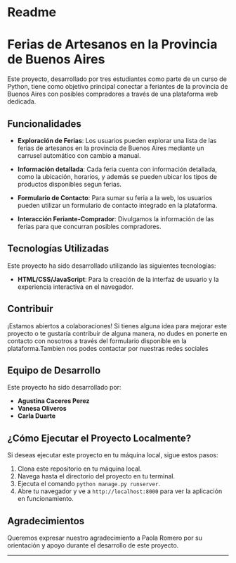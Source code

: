 # Readme 

# Ferias de Artesanos en la Provincia de Buenos Aires

Este proyecto, desarrollado por tres estudiantes como parte de un curso de Python, tiene como objetivo principal conectar a feriantes de la provincia de Buenos Aires con posibles compradores a través de una plataforma web dedicada.

## Funcionalidades

- **Exploración de Ferias**: Los usuarios pueden explorar una lista de las ferias de artesanos en la provincia de Buenos Aires mediante un carrusel automático con cambio a manual.
  
- **Información detallada**: Cada feria cuenta con información detallada, como la ubicación, horarios, y además se pueden ubicar los tipos de productos disponibles segun ferias.
  
- **Formulario de Contacto**: Para sumar su feria a la web, los usuarios pueden utilizar un formulario de contacto integrado en la plataforma.
  
- **Interacción Feriante-Comprador**: Divulgamos la información de las ferias para que concurran posibles compradores.

## Tecnologías Utilizadas

Este proyecto ha sido desarrollado utilizando las siguientes tecnologías:
 
- **HTML/CSS/JavaScript**: Para la creación de la interfaz de usuario y la experiencia interactiva en el navegador.
<!--Proximamente esperamos sumar 
- Python: Utilizado para el desarrollo del backend y la lógica del sitio web.
- Base de Datos: Se emplea una base de datos para almacenar la información de las ferias y los usuarios.
-->
## Contribuir

¡Estamos abiertos a colaboraciones! Si tienes alguna idea para mejorar este proyecto o te gustaría contribuir de alguna manera, no dudes en ponerte en contacto con nosotros a través del formulario disponible en la plataforma.Tambien nos podes contactar por nuestras redes sociales

## Equipo de Desarrollo

Este proyecto ha sido desarrollado por:

- **Agustina Caceres Perez**
- **Vanesa Oliveros**
- **Carla Duarte**

## ¿Cómo Ejecutar el Proyecto Localmente?

Si deseas ejecutar este proyecto en tu máquina local, sigue estos pasos:

1. Clona este repositorio en tu máquina local.
2. Navega hasta el directorio del proyecto en tu terminal.
3. Ejecuta el comando `python manage.py runserver`.
4. Abre tu navegador y ve a `http://localhost:8000` para ver la aplicación en funcionamiento.

## Agradecimientos

Queremos expresar nuestro agradecimiento a Paola Romero por su orientación y apoyo durante el desarrollo de este proyecto.

---
